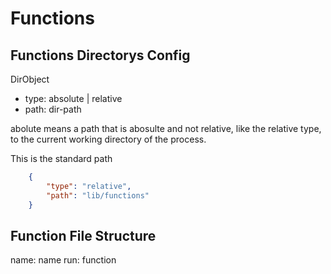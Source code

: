# Functions

## Functions Directorys Config

DirObject
- type: absolute | relative
- path: dir-path

abolute means a path that is abosulte and not relative, like the relative type, to the current working directory of the process.

This is the standard path
```json
    {
        "type": "relative",
        "path": "lib/functions"
    }
```

## Function File Structure

name: name
run: function
